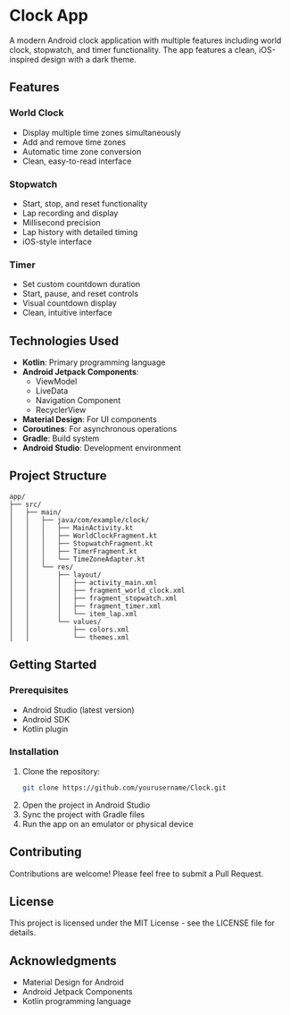 # Clock App

A modern Android clock application with multiple features including world clock, stopwatch, and timer functionality. The app features a clean, iOS-inspired design with a dark theme.

## Features

### World Clock
- Display multiple time zones simultaneously
- Add and remove time zones
- Automatic time zone conversion
- Clean, easy-to-read interface

### Stopwatch
- Start, stop, and reset functionality
- Lap recording and display
- Millisecond precision
- Lap history with detailed timing
- iOS-style interface

### Timer
- Set custom countdown duration
- Start, pause, and reset controls
- Visual countdown display
- Clean, intuitive interface

## Technologies Used

- **Kotlin**: Primary programming language
- **Android Jetpack Components**:
  - ViewModel
  - LiveData
  - Navigation Component
  - RecyclerView
- **Material Design**: For UI components
- **Coroutines**: For asynchronous operations
- **Gradle**: Build system
- **Android Studio**: Development environment

## Project Structure

```
app/
├── src/
│   ├── main/
│   │   ├── java/com/example/clock/
│   │   │   ├── MainActivity.kt
│   │   │   ├── WorldClockFragment.kt
│   │   │   ├── StopwatchFragment.kt
│   │   │   ├── TimerFragment.kt
│   │   │   └── TimeZoneAdapter.kt
│   │   └── res/
│   │       ├── layout/
│   │       │   ├── activity_main.xml
│   │       │   ├── fragment_world_clock.xml
│   │       │   ├── fragment_stopwatch.xml
│   │       │   ├── fragment_timer.xml
│   │       │   └── item_lap.xml
│   │       └── values/
│   │           ├── colors.xml
│   │           └── themes.xml
```

## Getting Started

### Prerequisites
- Android Studio (latest version)
- Android SDK
- Kotlin plugin

### Installation
1. Clone the repository:
   ```bash
   git clone https://github.com/yourusername/Clock.git
   ```
2. Open the project in Android Studio
3. Sync the project with Gradle files
4. Run the app on an emulator or physical device

## Contributing
Contributions are welcome! Please feel free to submit a Pull Request.

## License
This project is licensed under the MIT License - see the LICENSE file for details.

## Acknowledgments
- Material Design for Android
- Android Jetpack Components
- Kotlin programming language 